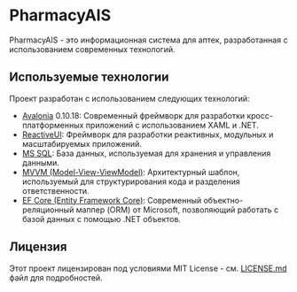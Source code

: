 # PharmacyAIS

PharmacyAIS - это информационная система для аптек, разработанная с использованием современных технологий.

## Используемые технологии

Проект разработан с использованием следующих технологий:

- [Avalonia](https://avaloniaui.net/) 0.10.18: Современный фреймворк для разработки кросс-платформенных приложений с использованием XAML и .NET.
- [ReactiveUI](https://www.reactiveui.net/): Фреймворк для разработки реактивных, модульных и масштабируемых приложений.
- [MS SQL](https://www.microsoft.com/en-us/sql-server/sql-server-2019): База данных, используемая для хранения и управления данными.
- [MVVM (Model-View-ViewModel)](https://docs.microsoft.com/en-us/xamarin/xamarin-forms/enterprise-application-patterns/mvvm): Архитектурный шаблон, используемый для структурирования кода и разделения ответственности.
- [EF Core (Entity Framework Core)](https://docs.microsoft.com/en-us/ef/core/): Современный объектно-реляционный маппер (ORM) от Microsoft, позволяющий работать с базой данных с помощью .NET объектов.

## Лицензия

Этот проект лицензирован под условиями MIT License - см. [LICENSE.md](LICENSE.md) файл для подробностей.

